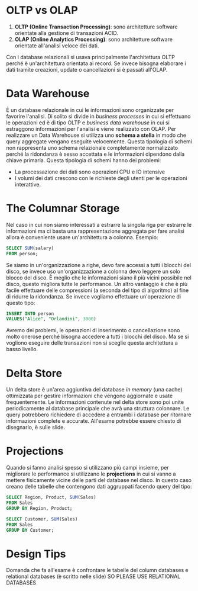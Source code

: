 # OLTP vs OLAP

1. **OLTP (Online Transaction Processing)**:  sono architetture software orientate alla gestione di transazioni ACID.
2. **OLAP (Online Analytics Processing)**: sono architetture software orientate all'analisi veloce dei dati.

Con i database relazionali si usava principalmente l'architettura OLTP perché è un'architettura orientata ai record.
Se invece bisogna elaborare i dati tramite creazioni, update o cancellazioni si è passati all'OLAP.

# Data Warehouse

È un database relazionale in cui le informazioni sono organizzate per favorire l'analisi. Di solito si divide in *business processes* in cui si effettuano le operazioni ed è di tipo OLTP e *business data warehouse* in cui si estraggono informazioni per l'analisi e viene realizzato con OLAP.
Per realizzare un Data Warehouse si utilizza uno **schema a stella** in modo che query aggregate vengano eseguite velocemente. Questa tipologia di schemi non rappresenta uno schema relazionale completamente normalizzato perché la ridondanza è sesso accettata e le informazioni dipendono dalla chiave primaria. 
Questa tipologia di schemi hanno dei problemi:
- La processazione dei dati sono operazioni CPU e IO intensive
- I volumi dei dati crescono con le richieste degli utenti per le operazioni interattive.

# The Columnar Storage

Nel caso in cui non siamo interessati a estrarre la singola riga per estrarre le informazioni ma ci basta una rappresentazione aggregata per fare analisi allora è conveniente usare un'architettura a colonna. 
Esempio:
```sql
SELECT SUM(salary)
FROM person;
```
Se siamo in un'organizzazione a righe, devo fare accessi a tutti i blocchi del disco, se invece uso un'organizzazione a colonna devo leggere un solo blocco del disco.
È meglio che le informazioni siano il più vicini possibile nel disco, questo migliora tutte le performance. 
Un altro vantaggio è che è più facile effettuare delle compressioni (a seconda del tipo di algoritmo) al fine di ridurre la ridondanza.
Se invece vogliamo effettuare un'operazione di questo tipo:
```sql
INSERT INTO person
VALUES("Alice", "Orlandini", 3000)
```
Avremo dei problemi, le operazioni di inserimento o cancellazione sono molto onerose perché bisogna accedere a tutti i blocchi del disco. Ma se si vogliono eseguire delle transazioni non si sceglie questa architettura a basso livello. 

# Delta Store

Un delta store è un'area aggiuntiva del database *in memory* (una cache) ottimizzata per gestire informazioni che vengono aggiornate e usate frequentemente. Le informazioni contenute nel delta store sono poi unite periodicamente al database principale che avrà una struttura colonnare. 
Le query potrebbero richiedere di accedere a entrambi i database per ritornare informazioni complete e accurate. 
All'esame potrebbe essere chiesto di disegnarlo, è sulle slide.
# Projections

Quando si fanno analisi spesso si utilizzano più campi insieme, per migliorare le performance si utilizzano le **projections** in cui si vanno a mettere fisicamente vicine delle parti del database nel disco.
In questo caso creano delle tabelle che contengono dati aggruppati facendo query del tipo:
```sql
SELECT Region, Product, SUM(Sales)
FROM Sales
GROUP BY Region, Product;
```
```sql
SELECT Customer, SUM(Sales)
FROM Sales
GROUP BY Customer;
```

# Design Tips

Domanda che fa all'esame è confrontare le tabelle del column databases e relational databases (è scritto nelle slide)
SO PLEASE USE RELATIONAL DATABASES

